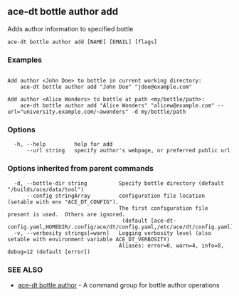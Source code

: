 ## ace-dt bottle author add

Adds author information to specified bottle

```
ace-dt bottle author add [NAME] [EMAIL] [flags]
```

### Examples

```

Add author <John Doe> to bottle in current working directory:
	ace-dt bottle author add "John Doe" "jdoe@example.com"

Add author <Alice Wonders> to bottle at path <my/bottle/path>:
	ace-dt bottle author add "Alice Wonders" "alicew@example.com" --url="university.example.com/~awonders" -d my/bottle/path

```

### Options

```
  -h, --help         help for add
      --url string   specify author's webpage, or preferred public url
```

### Options inherited from parent commands

```
  -d, --bottle-dir string          Specify bottle directory (default "/builds/ace/data/tool")
      --config stringArray         configuration file location (setable with env "ACE_DT_CONFIG").
                                   The first configuration file present is used.  Others are ignored.
                                    (default [ace-dt-config.yaml,HOMEDIR/.config/ace/dt/config.yaml,/etc/ace/dt/config.yaml])
  -v, --verbosity strings[=warn]   Logging verbosity level (also setable with environment variable ACE_DT_VERBOSITY)
                                   Aliases: error=0, warn=4, info=8, debug=12 (default [error])
```

### SEE ALSO

* [ace-dt bottle author](ace-dt_bottle_author.md)	 - A command group for bottle author operations

